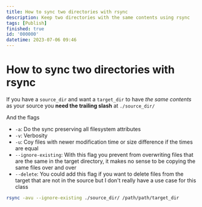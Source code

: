 ```yaml
---
title: How to sync two directories with rsync
description: Keep two directories with the same contents using rsync
tags: [Publish]
finished: true
id: '000000'
datetime: 2023-07-06 09:46
---
```


# How to sync two directories with rsync

If you have a `source_dir` and want a `target_dir` to have
_the same contents_ as your source you **need the
trailing slash** at `./source_dir/`

And the flags

- `-a`: Do the sync preserving all filesystem attributes
- `-v`: Verbosity
- `-u`: Coy files with newer modification time or size difference if the times are equal
- `--ignore-existing`: With this flag you prevent from overwriting files that
  are the same in the target directory, it makes no sense to be copying the same
  files over and over
- `--delete`: You could add this flag if you want to delete files from the
  target that are not in the source but I don't really have a use case for this
  class

```bash
rsync -avu --ignore-existing ./source_dir/ /path/path/target_dir
```
